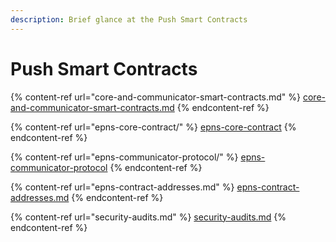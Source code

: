 ```yaml
---
description: Brief glance at the Push Smart Contracts
---
```


# Push Smart Contracts

{% content-ref url="core-and-communicator-smart-contracts.md" %}
[core-and-communicator-smart-contracts.md](core-and-communicator-smart-contracts.md)
{% endcontent-ref %}

{% content-ref url="epns-core-contract/" %}
[epns-core-contract](epns-core-contract/)
{% endcontent-ref %}

{% content-ref url="epns-communicator-protocol/" %}
[epns-communicator-protocol](epns-communicator-protocol/)
{% endcontent-ref %}

{% content-ref url="epns-contract-addresses.md" %}
[epns-contract-addresses.md](epns-contract-addresses.md)
{% endcontent-ref %}

{% content-ref url="security-audits.md" %}
[security-audits.md](security-audits.md)
{% endcontent-ref %}

